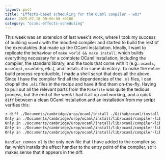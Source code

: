 ```yaml
---
layout: post
title: "Effects-based scheduling for the OCaml compiler - w03"
date: 2025-07-18 09:00:00 +0100
category: "ocaml-effects-scheduling"
---
```


This week was an extension of last week's work, where I took my success of building `ocamlc` with the modified compiler and started to build the rest of the executables that made up the OCaml installation. Ideally, I want to replicate the behaviour of `make world && make install`, which builds everything necessary for a complete OCaml installation, including the compiler, the standard library, and the tools that come with it (e.g.: `ocamlc`, `ocamlopt`, `ocamldep`, etc.), and installs it in some directory. To make the entire build process reproducible, I made a shell script that does all the above. Since I have the compiler find all the dependencies of the `.ml` files, I can drop all the `.mli` files in the recipe and have it find them on-the-fly. Having to pull out all the relevant parts from the `Makefile` was quite the tedious process, but the end of the week I had it all up and working, and a quick `diff` between a clean OCaml installation and an installation from my script verifies this:

```bash
➜ diff ./Documents/cambridge/urop/ocaml/install ./Github/ocaml/install -qr | grep "Only in"
Only in ./Documents/cambridge/urop/ocaml/install/lib/ocaml/compiler-libs: handler_common.cmi
Only in ./Documents/cambridge/urop/ocaml/install/lib/ocaml/compiler-libs: handler_common.cmt
Only in ./Documents/cambridge/urop/ocaml/install/lib/ocaml/compiler-libs: handler_common.cmti
Only in ./Documents/cambridge/urop/ocaml/install/lib/ocaml/compiler-libs: handler_common.mli
```

`handler_common.ml` is the only new file that I have added to the compiler so far, which installs the effect handler to the entry point of the compiler, so it makes sense that it appears in the diff.
